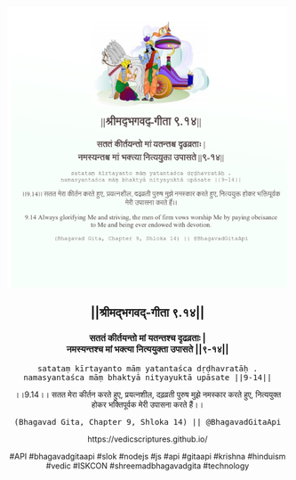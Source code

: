 <img src="../../asset/BG_9_14.png"/>
<center><h2>||श्रीमद्‍भगवद्‍-गीता ९.१४||</h2>
<h3>सततं कीर्तयन्तो मां यतन्तश्च दृढव्रताः |<br/>नमस्यन्तश्च मां भक्त्या नित्ययुक्ता उपासते ||९-१४||</h3>
<pre>satataṃ kīrtayanto māṃ yatantaśca dṛḍhavratāḥ .<br/>namasyantaśca māṃ bhaktyā nityayuktā upāsate ||9-14||</pre>
<p>।।9.14।। सतत मेरा कीर्तन करते हुए, प्रयत्नशील, दढ़व्रती पुरुष मुझे नमस्कार करते हुए, नित्ययुक्त होकर भक्तिपूर्वक मेरी उपासना करते हैं।।</p>
<pre>(Bhagavad Gita, Chapter 9, Shloka 14) || @BhagavadGitaApi</pre><p>https://vedicscriptures.github.io/</p><p>#API #bhagavadgitaapi #slok #nodejs #js #api #gitaapi #krishna #hinduism #vedic #ISKCON #shreemadbhagavadgita #technology</p></center>
